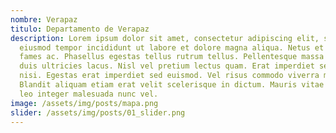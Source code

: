 ```yaml
---
nombre: Verapaz
titulo: Departamento de Verapaz
description: Lorem ipsum dolor sit amet, consectetur adipiscing elit, sed do
  eiusmod tempor incididunt ut labore et dolore magna aliqua. Netus et malesuada
  fames ac. Phasellus egestas tellus rutrum tellus. Pellentesque massa placerat
  duis ultricies lacus. Nisl vel pretium lectus quam. Erat imperdiet sed euismod
  nisi. Egestas erat imperdiet sed euismod. Vel risus commodo viverra maecenas.
  Blandit aliquam etiam erat velit scelerisque in dictum. Mauris vitae ultricies
  leo integer malesuada nunc vel.
image: /assets/img/posts/mapa.png
slider: /assets/img/posts/01_slider.png
---
```

